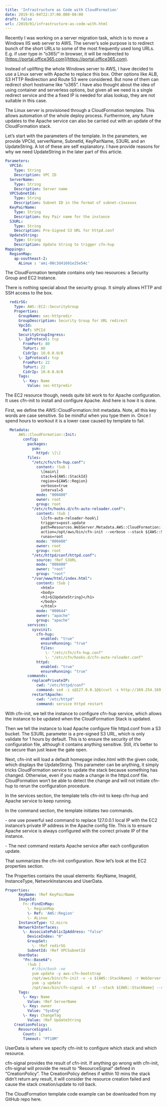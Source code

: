 ```yaml
---
title: 'Infrastructure as Code with CloudFormation'
date: 2019-01-04T22:37:00.000-08:00
draft: false
url: /2019/01/infrastructure-as-code-with.html
---
```


Recently I was working on a server migration task, which is to move a Windows IIS web server to AWS. The server’s sole purpose is to redirect bunch of the short URLs to some of the most frequently used long URLs. E.g. if user type in “o365/“ in browser, it will be redirected to [https://portal.office365.com](https://portal.office365.com).

Instead of uplifting the whole Windows server to AWS, I have decided to use a Linux server with Apache to replace this box. Other options like ALB, S3 HTTP Redirection and Route 53 were considered. But none of them can redirect short hostname like “o365”. I have also thought about the idea of using container and serverless options, but given all we need is a single redirect service and the a fixed IP is needed for alias lookup, they are not suitable in this case.

The Linux server is provisioned through a CloudFormation template. This allows automation of the whole deploy process. Furthermore, any future updates to the Apache service can also be carried out with an update of the CloudFormation stack.

Let’s start with the parameters of the template. In the parameters, we provide VPCId, serverName, SubnetId, KeyPairName, S3URL and an UpdateString. A lot of these are self explanatory. I have provide reasons for why we need UpdateString in the later part of this article.

```yaml
Parameters:   
  VPCId:  
    Type: String  
    Description: VPC ID  
  ServerName:  
    Type: String  
    Description: Server name  
  VPCSubnetId:  
    Type: String  
    Description: Subnet ID in the format of subnet-c1xxxxxx  
  KeyPairName:  
    Type: String  
    Description: Key Pair name for the instance  
  S3URL:  
    Type: String  
    Description: Pre-Signed S3 URL for httpd.conf  
  UpdateString:  
    Type: String  
    Description: Update String to trigger cfn-hup  
Mappings:   
  RegionMap:  
    ap-southeast-2:  
      ALinux : 'ami-00c3d41691e25e54c'  

```

The CloudFormation template contains only two resources: a Security Group and EC2 Instance.

There is nothing special about the security group. It simply allows HTTP and SSH access to the box.

```yaml
  redirSG:  
    Type: AWS::EC2::SecurityGroup  
    Properties:  
      GroupName: sec-httpredir  
      GroupDescription: Security Group for URL redirect  
      VpcId:   
        Ref: VPCId  
      SecurityGroupIngress:  
      \- IpProtocol: tcp  
        FromPort: 80  
        ToPort: 80  
        CidrIp: 10.0.0.0/8  
      \- IpProtocol: tcp  
        FromPort: 22  
        ToPort: 22  
        CidrIp: 10.0.0.0/8  
      Tags:  
        \- Key: Name  
          Value: sec-httpredir    

```

The EC2 resource though, needs quite bit work to for Apache configuration. It uses cfn-init to install and configure Apache. And here is how it is done.

First, we define the AWS::CloudFormation::Init metadata. Note, all this key words are case sensitive. So be mindful when you type them in. Once I spend hours to workout it is a lower case caused by template to fail.

```yaml
  Metadata:  
      AWS::CloudFormation::Init:  
        config:  
          packages:  
            yum:  
              httpd: \[\]  
          files:  
            "/etc/cfn/cfn-hup.conf":  
              content: !Sub |  
                \[main\]  
                stack=${AWS::StackId}  
                region=${AWS::Region}  
                verbose=true  
                interval=5  
              mode: "000400"  
              owner: root  
              group: root  
            "/etc/cfn/hooks.d/cfn-auto-reloader.conf":  
              content: !Sub |  
                \[cfn-auto-reloader-hook\]  
                triggers=post.update  
                path=Resources.WebServer.Metadata.AWS::CloudFormation::Init  
                action=/opt/aws/bin/cfn-init --verbose --stack ${AWS::StackName} --resource WebServer --region ${AWS::Region}  
                runas=root  
              mode: "000400"  
              owner: root  
              group: root  
            "/etc/httpd/conf/httpd.conf":  
              source: !Ref S3URL  
              mode: "000400"  
              owner: "root"  
              group: "root"  
            "/var/www/html/index.html":  
              content: !Sub |  
                <html>  
                <body>  
                <h1>${UpdateString}</h1>  
                </body>  
                </html>  
              mode: "000644"  
              owner: "apache"  
              group: "apache"  
          services:  
            sysvinit:  
              cfn-hup:  
                enabled: "true"  
                ensureRunning: "true"  
                files:  
                  \- "/etc/cfn/cfn-hup.conf"  
                  \- "/etc/cfn/hooks.d/cfn-auto-reloader.conf"  
              httpd:  
                enabled: "true"  
                ensureRunning: "true"  
          commands:  
            replacePrivateIP:  
              cwd: "/etc/httpd/conf"  
              command: sed -i s@127.0.0.1@$(curl -s http://169.254.169.254/latest/meta-data/local-ipv4)@g httpd.conf  
            restartApache:  
              cwd: "/etc/httpd"  
              command: service httpd restart  

```

With cfn-init, we tell the instance to configure cfn-hup service, which allows the instance to be updated when the CloudFormation Stack is updated.

Then we tell the instance to load Apache configure file httpd.conf from a S3 bucket. The S3URL parameter is a pre-signed S3 URL, which is only validate for 1 hours by default. This is to ensure the security of the configuration file, although it contains anything sensitive. Still, it’s better to be secure than just leave the gate open.

Next, cfn-init will load a default homepage indiex.html with the given code, which displays the UpdateString. This parameter can be anything, it simply tricks CloudFormation service to update the stack because something has changed. Otherwise, even if you made a change in the httpd.conf file. CloudFormation won’t be able to detect the change and will not initiate cfn-hup to rerun the configuration procedure.

In the services section, the template tells cfn-init to keep cfn-hup and Apache service to keep running.

In the command section, the template initiates two commands.

\- one use powerful sed command to replace 127.0.0.1 local IP with the EC2 instance’s private IP address in the Apache config file. This is to ensure Apache service is always configured with the correct private IP of the instance.

\- The next command restarts Apache service after each configuration update.

That summarizes the cfn-init configuration. Now let’s look at the EC2 properties section.

The Properties contains the usual elements: KeyName, ImageId, InstanceType, NetworkInstances and UserData.

```yaml
Properties:  
      KeyName: !Ref KeyPairName  
      ImageId:   
        Fn::FindInMap:  
          \- RegionMap  
          \- Ref: 'AWS::Region'  
          \- ALinux  
      InstanceType: t2.micro  
      NetworkInterfaces:  
        \- AssociatePublicIpAddress: "false"  
          DeviceIndex: "0"  
          GroupSet:  
            \- !Ref redirSG  
          SubnetId: !Ref VPCSubnetId  
      UserData:   
        "Fn::Base64":  
          !Sub |  
            #!/bin/bash -xe  
            yum update -y aws-cfn-bootstrap  
            /opt/aws/bin/cfn-init -v -s ${AWS::StackName} -r WebServer --region ${AWS::Region} || error\_exit 'Failed to run cfn-init'  
            yum -y update  
            /opt/aws/bin/cfn-signal -e $? --stack ${AWS::StackName} --resource WebServer --region ${AWS::Region}  
      Tags:  
        \- Key: Name  
          Value: !Ref ServerName  
        \- Key: owner  
          Value: "SysEng"  
        \- Key: ChangeTag  
          Value: !Ref UpdateString  
    CreationPolicy:  
      ResourceSignal:  
        Count: 1  
        Timeout: "PT10M"  

```

UserData is where we specify cfn-init to configure which stack and which resource.

cfn-signal provides the result of cfn-init. If anything go wrong with cfn-init, cfn-signal will provide the result to “ResourceSignal” defined in “CreationPolicy”. The CreationPolicy defines if within 10 mins the stack didn’t return any result, it will consider the resource creation failed and cause the stack creation/update to roll back.

The CloudFormation template code example can be downloaded from my GitHub repo here.